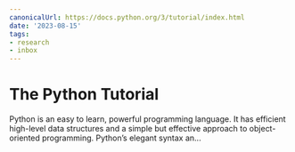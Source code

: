```yaml
---
canonicalUrl: https://docs.python.org/3/tutorial/index.html
date: '2023-08-15'
tags:
- research
- inbox
---
```


# The Python Tutorial

Python is an easy to learn, powerful programming language. It has efficient high-level data structures and a simple but effective approach to object-oriented programming. Python’s elegant syntax an...
